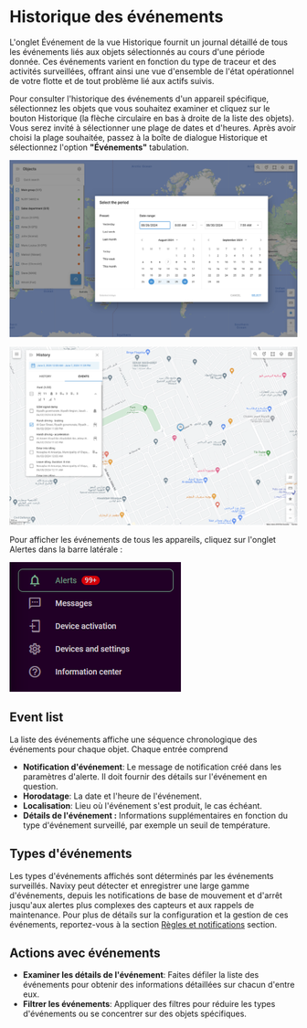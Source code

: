 # Historique des événements

L'onglet Événement de la vue Historique fournit un journal détaillé de tous les événements liés aux objets sélectionnés au cours d'une période donnée. Ces événements varient en fonction du type de traceur et des activités surveillées, offrant ainsi une vue d'ensemble de l'état opérationnel de votre flotte et de tout problème lié aux actifs suivis.

Pour consulter l'historique des événements d'un appareil spécifique, sélectionnez les objets que vous souhaitez examiner et cliquez sur le bouton Historique (la flèche circulaire en bas à droite de la liste des objets). Vous serez invité à sélectionner une plage de dates et d'heures. Après avoir choisi la plage souhaitée, passez à la boîte de dialogue Historique et sélectionnez l'option **"Événements"** tabulation.

![image-20240807-220924.png](../../../guide-de-litilizateur/suivi-par-gps/vue-historique/attachments/image-20240807-220924.png)

![image-20240808-192358.png](../../../guide-de-litilizateur/suivi-par-gps/vue-historique/attachments/image-20240808-192358.png)

Pour afficher les événements de tous les appareils, cliquez sur l'onglet Alertes dans la barre latérale :

![image-20241113-192802.png](../../../guide-de-litilizateur/suivi-par-gps/vue-historique/attachments/image-20241113-192802.png)

## Event list

La liste des événements affiche une séquence chronologique des événements pour chaque objet. Chaque entrée comprend

* **Notification d'événement**: Le message de notification créé dans les paramètres d'alerte. Il doit fournir des détails sur l'événement en question.
* **Horodatage**: La date et l'heure de l'événement.
* **Localisation**: Lieu où l'événement s'est produit, le cas échéant.
* **Détails de l'événement :** Informations supplémentaires en fonction du type d'événement surveillé, par exemple un seuil de température.

## Types d'événements

Les types d'événements affichés sont déterminés par les événements surveillés. Navixy peut détecter et enregistrer une large gamme d'événements, depuis les notifications de base de mouvement et d'arrêt jusqu'aux alertes plus complexes des capteurs et aux rappels de maintenance. Pour plus de détails sur la configuration et la gestion de ces événements, reportez-vous à la section [Règles et notifications](../../regles-et-notifications.md) section.

## Actions avec événements

* **Examiner les détails de l'événement**: Faites défiler la liste des événements pour obtenir des informations détaillées sur chacun d'entre eux.
* **Filtrer les événements**: Appliquer des filtres pour réduire les types d'événements ou se concentrer sur des objets spécifiques.
